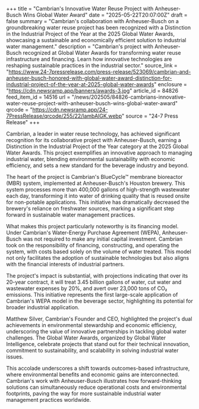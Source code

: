 +++
title = "Cambrian's Innovative Water Reuse Project with Anheuser-Busch Wins Global Water Award"
date = "2025-05-22T20:07:00Z"
draft = false
summary = "Cambrian's collaboration with Anheuser-Busch on a groundbreaking water reuse project has been recognized with a Distinction in the Industrial Project of the Year at the 2025 Global Water Awards, showcasing a sustainable and economically efficient solution to industrial water management."
description = "Cambrian's project with Anheuser-Busch recognized at Global Water Awards for transforming water reuse infrastructure and financing. Learn how innovative technologies are reshaping sustainable practices in the industrial sector."
source_link = "https://www.24-7pressrelease.com/press-release/523069/cambrian-and-anheuser-busch-honored-with-global-water-award-distinction-for-industrial-project-of-the-year-at-2025-global-water-awards"
enclosure = "https://cdn.newsramp.app/banners/awards-3.jpg"
article_id = 84826
feed_item_id = 14516
url = "/news/202505/84826-cambrians-innovative-water-reuse-project-with-anheuser-busch-wins-global-water-award"
qrcode = "https://cdn.newsramp.app/24-7PressRelease/qrcode/255/22/lambAIGK.webp"
source = "24-7 Press Release"
+++

<p>Cambrian, a leader in water reuse technology, has achieved significant recognition for its collaborative project with Anheuser-Busch, earning a Distinction in the Industrial Project of the Year category at the 2025 Global Water Awards. This project exemplifies an innovative approach to managing industrial water, blending environmental sustainability with economic efficiency, and sets a new standard for the beverage industry and beyond.</p><p>The heart of the project is Cambrian's BlueCycle™ membrane bioreactor (MBR) system, implemented at Anheuser-Busch's Houston brewery. This system processes more than 400,000 gallons of high-strength wastewater each day, transforming it into water of drinking quality that is reused onsite for non-potable applications. This initiative has dramatically decreased the brewery's reliance on freshwater sources, marking a significant step forward in sustainable water management practices.</p><p>What makes this project particularly noteworthy is its financing model. Under Cambrian's Water-Energy Purchase Agreement (WEPA), Anheuser-Busch was not required to make any initial capital investment. Cambrian took on the responsibility of financing, constructing, and operating the system, with costs based solely on the volume of water treated. This model not only facilitates the adoption of sustainable technologies but also aligns with the financial interests of industrial partners.</p><p>The project's impact is substantial, with projections indicating that over its 20-year contract, it will treat 3.45 billion gallons of water, cut water and wastewater expenses by 20%, and avert over 23,000 tons of CO₂ emissions. This initiative represents the first large-scale application of Cambrian's WEPA model in the beverage sector, highlighting its potential for broader industrial application.</p><p>Matthew Silver, Cambrian's Founder and CEO, highlighted the project's dual achievements in environmental stewardship and economic efficiency, underscoring the value of innovative partnerships in tackling global water challenges. The Global Water Awards, organized by Global Water Intelligence, celebrate projects that stand out for their technical innovation, commitment to sustainability, and scalability in solving industrial water issues.</p><p>This accolade underscores a shift towards outcomes-based infrastructure, where environmental benefits and economic gains are interconnected. Cambrian's work with Anheuser-Busch illustrates how forward-thinking solutions can simultaneously reduce operational costs and environmental footprints, paving the way for more sustainable industrial water management practices worldwide.</p>